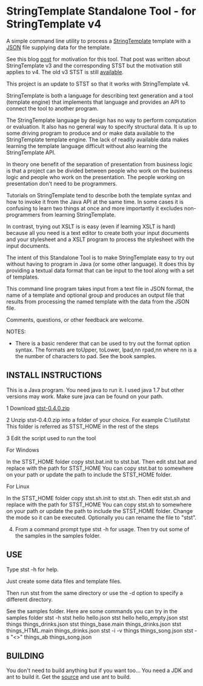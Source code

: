 # StringTemplate Standalone Tool - for StringTemplate v4

A simple command line utility to process a [StringTemplate](http://www.stringtemplate.org/) template with a [JSON](http://json.org/) file supplying data for the template.

See this blog [post](http://hardlikesoftware.com/weblog/2007/04/26/on-learning-stringtemplate/) for motivation for this tool.
That post was written about StringTemplate v3 and the corresponding STST but the motivation still applies to v4.
The old v3 STST is still [available](http://hardlikesoftware.com/weblog/stst/).

This project is an update to STST so that it works with StringTemplate v4.

StringTemplate is both a language for describing text generation and a tool (template engine) that implements that
language and provides an API to connect the tool to another program.

The StringTemplate language by design has no way to perform computation or evaluation. It also has no general way to
specify structural data. It is up to some driving program to produce and or make data available to the StringTemplate
template engine. The lack of readily available data makes learning the template language difficult without also
learning the StringTemplate API.

In theory one benefit of the separation of presentation from business logic is that a project can be divided between
people who work on the business logic and people who work on the presentation. The people working on presentation
don't need to be programmers.

Tutorials on StringTemplate tend to describe both the template syntax and how to invoke it from the Java API at the
same time. In some cases it is confusing to learn two things at once and more importantly it excludes non-programmers
from learning StringTemplate.

In contrast, trying out XSLT is is easy (even if learning XSLT is hard) because all you need is a text editor to create
both your input documents and your stylesheet and a XSLT program to process the stylesheet with the input documents.

The intent of this Standalone Tool is to make StringTemplate easy to try out without having to program in Java (or some
other language). It does this by providing a textual data format that can be input to the tool along with a set of templates.

This command line program takes input from a text file in JSON format, the name of a template and optional group and
produces an output file that results from processing the named template with the data from the JSON file.

Comments, questions, or other feedback are welcome.

NOTES:

 * There is a basic renderer that can be used to try out the format option syntax. The formats are toUpper, toLower,
 lpad,nn rpad,nn where nn is a the number of characters to pad. See the book samples.

## INSTALL INSTRUCTIONS
This is a Java program. You need java to run it. I used java 1.7 but other versions may work. Make sure java can be
found on your path.

 1 Download [stst-0.4.0.zip](http://www.hardlikesoftware.com/weblog/download/stst-0.4.0.zip)

 2 Unzip stst-0.4.0.zip into a folder of your choice. For example C:\util\stst
   This folder is referred as STST_HOME in the rest of the steps

 3 Edit the script used to run the tool

For Windows

In the STST_HOME folder copy stst.bat.init to stst.bat.
Then edit stst.bat and replace <home> with the path for STST_HOME
You can copy stst.bat to somewhere on your path or update the path to include the STST_HOME folder.

For Linux

In the STST_HOME folder copy stst.sh.init to stst.sh.
Then edit stst.sh and replace <home> with the path for STST_HOME
You can copy stst.sh to somewhere on your path or update the path to include the STST_HOME folder.
Change the mode so it can be executed.
Optionally you can rename the file to "stst".

 4) From a command prompt type stst -h for usage. Then try out some of the samples in the samples folder.

## USE
Type stst -h for help.

Just create some data files and template files.

Then run stst from the same directory or use the -d option to specify a different
directory.

See the samples folder. Here are some commands you can try in the samples folder
stst -h
stst hello hello.json
stst hello hello_empty.json
stst things things_drinks.json
stst things_base.main things_drinks.json
stst things_HTML.main things_drinks.json
stst -i -v things things_song.json
stst -s "<>" things_ab things_song.json

## BUILDING
You don't need to build anything but if you want too...
You need a JDK and ant to build it.
Get the [source](https://github.com/jsnyders/STSTv4) and use ant to build.
